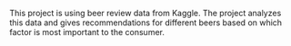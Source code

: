 This project is using beer review data from Kaggle. The project analyzes this data and gives recommendations for different beers based on which factor is most important to  the consumer.
